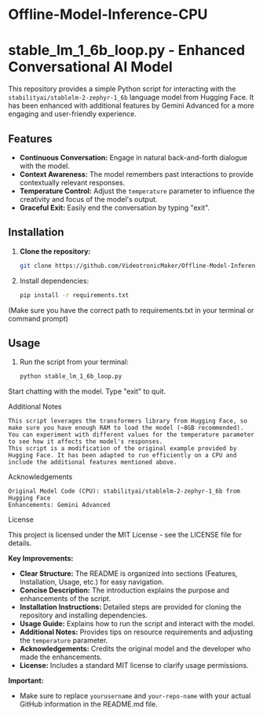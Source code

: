 # Offline-Model-Inference-CPU

# stable_lm_1_6b_loop.py - Enhanced Conversational AI Model

This repository provides a simple Python script for interacting with the `stabilityai/stablelm-2-zephyr-1_6b` language model from Hugging Face. It has been enhanced with additional features by Gemini Advanced for a more engaging and user-friendly experience.

## Features

* **Continuous Conversation:** Engage in natural back-and-forth dialogue with the model.
* **Context Awareness:** The model remembers past interactions to provide contextually relevant responses.
* **Temperature Control:** Adjust the `temperature` parameter to influence the creativity and focus of the model's output.
* **Graceful Exit:** Easily end the conversation by typing "exit".

## Installation

1. **Clone the repository:**
   ```bash
   git clone https://github.com/VideotronicMaker/Offline-Model-Inference

2. Install dependencies:
   ```bash
   pip install -r requirements.txt

(Make sure you have the correct path to requirements.txt in your terminal or command prompt)

## Usage

1. Run the script from your terminal:
   ```bash
   python stable_lm_1_6b_loop.py

Start chatting with the model. Type "exit" to quit.

Additional Notes

    This script leverages the transformers library from Hugging Face, so make sure you have enough RAM to load the model (~8GB recommended).
    You can experiment with different values for the temperature parameter to see how it affects the model's responses.
    This script is a modification of the original example provided by Hugging Face. It has been adapted to run efficiently on a CPU and include the additional features mentioned above.

Acknowledgements

    Original Model Code (CPU): stabilityai/stablelm-2-zephyr-1_6b from Hugging Face
    Enhancements: Gemini Advanced

License

This project is licensed under the MIT License - see the LICENSE file for details.


**Key Improvements:**

* **Clear Structure:** The README is organized into sections (Features, Installation, Usage, etc.) for easy navigation.
* **Concise Description:** The introduction explains the purpose and enhancements of the script.
* **Installation Instructions:** Detailed steps are provided for cloning the repository and installing dependencies.
* **Usage Guide:** Explains how to run the script and interact with the model.
* **Additional Notes:** Provides tips on resource requirements and adjusting the `temperature` parameter.
* **Acknowledgements:** Credits the original model and the developer who made the enhancements.
* **License:** Includes a standard MIT license to clarify usage permissions.

**Important:**

* Make sure to replace `yourusername` and `your-repo-name` with your actual GitHub information in the README.md file.
   





